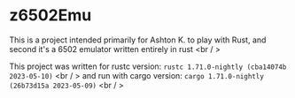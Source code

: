 # z6502Emu

This is a project intended primarily for Ashton K. to play with Rust, and <br />
second it's a 6502 emulator written entirely in rust <br / >

This project was written for rustc version: `rustc 1.71.0-nightly (cba14074b 2023-05-10)` <br / >
and run with cargo version: `cargo 1.71.0-nightly (26b73d15a 2023-05-09)` <br / >


